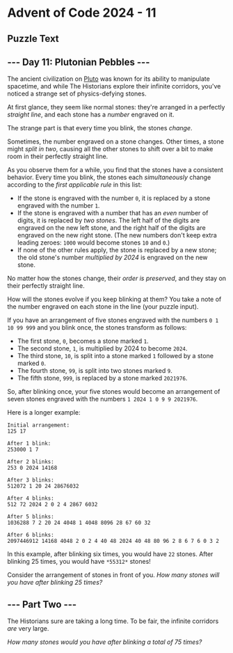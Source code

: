 # Advent of Code 2024 - 11

## Puzzle Text

\--- Day 11: Plutonian Pebbles ---
----------

The ancient civilization on [Pluto](/2019/day/20) was known for its ability to manipulate spacetime, and while The Historians explore their infinite corridors, you've noticed a strange set of physics-defying stones.

At first glance, they seem like normal stones: they're arranged in a perfectly *straight line*, and each stone has a *number* engraved on it.

The strange part is that every time you blink, the stones *change*.

Sometimes, the number engraved on a stone changes. Other times, a stone might *split in two*, causing all the other stones to shift over a bit to make room in their perfectly straight line.

As you observe them for a while, you find that the stones have a consistent behavior. Every time you blink, the stones each *simultaneously* change according to the *first applicable rule* in this list:

* If the stone is engraved with the number `0`, it is replaced by a stone engraved with the number `1`.
* If the stone is engraved with a number that has an *even* number of digits, it is replaced by *two stones*. The left half of the digits are engraved on the new left stone, and the right half of the digits are engraved on the new right stone. (The new numbers don't keep extra leading zeroes: `1000` would become stones `10` and `0`.)
* If none of the other rules apply, the stone is replaced by a new stone; the old stone's number *multiplied by 2024* is engraved on the new stone.

No matter how the stones change, their *order is preserved*, and they stay on their perfectly straight line.

How will the stones evolve if you keep blinking at them? You take a note of the number engraved on each stone in the line (your puzzle input).

If you have an arrangement of five stones engraved with the numbers `0 1 10 99 999` and you blink once, the stones transform as follows:

* The first stone, `0`, becomes a stone marked `1`.
* The second stone, `1`, is multiplied by 2024 to become `2024`.
* The third stone, `10`, is split into a stone marked `1` followed by a stone marked `0`.
* The fourth stone, `99`, is split into two stones marked `9`.
* The fifth stone, `999`, is replaced by a stone marked `2021976`.

So, after blinking once, your five stones would become an arrangement of seven stones engraved with the numbers `1 2024 1 0 9 9 2021976`.

Here is a longer example:

```
Initial arrangement:
125 17

After 1 blink:
253000 1 7

After 2 blinks:
253 0 2024 14168

After 3 blinks:
512072 1 20 24 28676032

After 4 blinks:
512 72 2024 2 0 2 4 2867 6032

After 5 blinks:
1036288 7 2 20 24 4048 1 4048 8096 28 67 60 32

After 6 blinks:
2097446912 14168 4048 2 0 2 4 40 48 2024 40 48 80 96 2 8 6 7 6 0 3 2

```

In this example, after blinking six times, you would have `22` stones. After blinking 25 times, you would have `*55312*` stones!

Consider the arrangement of stones in front of you. *How many stones will you have after blinking 25 times?*


\--- Part Two ---
----------

The Historians sure are taking a long time. To be fair, the infinite corridors *are* very large.

*How many stones would you have after blinking a total of 75 times?*


